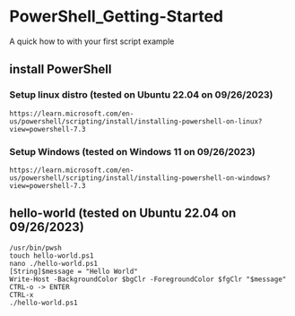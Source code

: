 # PowerShell_Getting-Started
A quick how to with your first script example

## __install PowerShell__
 
### Setup linux distro (tested on Ubuntu 22.04 on 09/26/2023)
    https://learn.microsoft.com/en-us/powershell/scripting/install/installing-powershell-on-linux?view=powershell-7.3

 
### Setup Windows (tested on Windows 11 on 09/26/2023)
    https://learn.microsoft.com/en-us/powershell/scripting/install/installing-powershell-on-windows?view=powershell-7.3

## __hello-world__ (tested on Ubuntu 22.04 on 09/26/2023)
    /usr/bin/pwsh
    touch hello-world.ps1
    nano ./hello-world.ps1
    [String]$message = "Hello World"
    Write-Host -BackgroundColor $bgClr -ForegroundColor $fgClr "$message"
    CTRL-o -> ENTER
    CTRL-x
    ./hello-world.ps1
